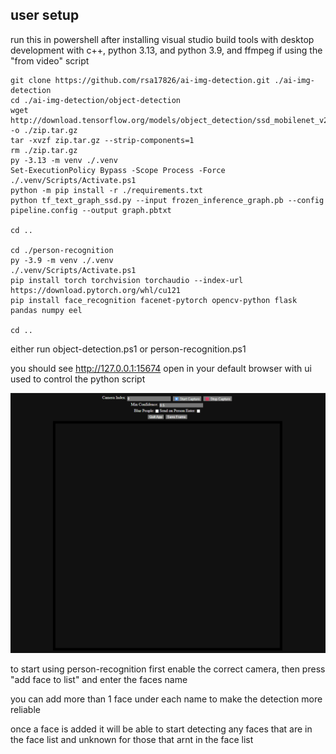 ## user setup

run this in powershell after installing visual studio build tools with desktop development with c++, python 3.13, and python 3.9, and ffmpeg if using the "from video" script

```pwsh
git clone https://github.com/rsa17826/ai-img-detection.git ./ai-img-detection
cd ./ai-img-detection/object-detection
wget http://download.tensorflow.org/models/object_detection/ssd_mobilenet_v2_coco_2018_03_29.tar.gz -o ./zip.tar.gz
tar -xvzf zip.tar.gz --strip-components=1
rm ./zip.tar.gz
py -3.13 -m venv ./.venv
Set-ExecutionPolicy Bypass -Scope Process -Force
./.venv/Scripts/Activate.ps1
python -m pip install -r ./requirements.txt
python tf_text_graph_ssd.py --input frozen_inference_graph.pb --config pipeline.config --output graph.pbtxt

cd ..

cd ./person-recognition
py -3.9 -m venv ./.venv
./.venv/Scripts/Activate.ps1
pip install torch torchvision torchaudio --index-url https://download.pytorch.org/whl/cu121
pip install face_recognition facenet-pytorch opencv-python flask pandas numpy eel

cd ..

```
either run object-detection.ps1 or person-recognition.ps1

you should see http://127.0.0.1:15674 open in your default browser with ui used to control the python script

![image showing the web ui](image.png)

to start using person-recognition first enable the correct camera, then press "add face to list" and enter the faces name

you can add more than 1 face under each name to make the detection more reliable

once a face is added it will be able to start detecting any faces that are in the face list and unknown for those that arnt in the face list

